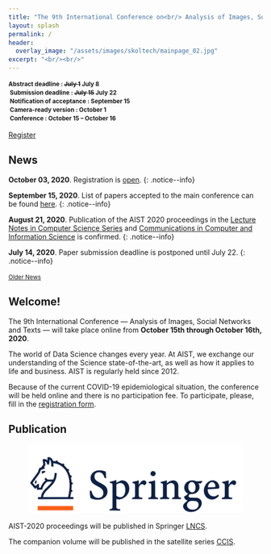 ```yaml
---
title: "The 9th International Conference on<br/> Analysis of Images, Social Networks and Texts"
layout: splash
permalink: /
header:
  overlay_image: "/assets/images/skoltech/mainpage_02.jpg"
excerpt: "<br/><br/>"
---
```

<div class="text-center">
    <span style="font-weight: bold; font-size: smaller;">
    Abstract deadline : <strike>July 1</strike> July 8<br/>&nbsp;Submission deadline : <strike>July 15</strike> July 22<br/>&nbsp;Notification of acceptance : September 15<br/>&nbsp;Camera-ready version : October 1<br/>&nbsp;Conference : October 15 &ndash; October 16</span>
    <br/><br/>       
    <a href="https://forms.gle/Yc7uL9gBaZYJFRD77" target="_blank" class="btn btn--primary">Register</a>
</div>

<h2>News</h2>

**October 03, 2020**. Registration is [open](https://forms.gle/Yc7uL9gBaZYJFRD77).
{: .notice--info}

**September 15, 2020**. List of papers accepted to the main conference can be found [here](/program/accepted/).
{: .notice--info}

**August 21, 2020**. Publication of the AIST 2020 proceedings in the [Lecture Notes in Computer Science Series](https://www.springer.com/series/558) and [Communications in Computer and Information Science](http://www.springer.com/series/7899) is confirmed.
{: .notice--info}

**July 14, 2020**. Paper submission deadline is postponed until July 22.
{: .notice--info}

<div class="text-center">
    <a href="/archive/" style="font-size: smaller; font-decoration: italic;">Older News</a>
</div>

<h2>Welcome!</h2>

The 9th International Conference — Analysis of Images, Social Networks and Texts — will take place online from <b>October 15th through October 16th, 2020</b>.

The world of Data Science changes every year. At AIST, we exchange our understanding of the Science state-of-the-art, as well as how it applies to life and business. AIST is regularly held since 2012.

Because of the current COVID-19 epidemiological situation, the conference will be held online and there is no participation fee. To participate, please, fill in the <a href="https://forms.gle/Yc7uL9gBaZYJFRD77">registration form</a>.

<h2>Publication</h2>

<figure>
  <a href="https://www.springer.com"><img src="/assets/images/springer.png"></a>
</figure>


AIST-2020 proceedings will be published in Springer <a href="https://www.springer.com/series/558">LNCS</a>.

The companion volume will be published in the satellite series [CCIS](https://www.springer.com/series/7899).
